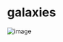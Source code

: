 # galaxies
![image](https://github.com/walterretke/galaxies/assets/138637729/f0cc6aeb-bbef-41df-bf73-109bb2427a78)
